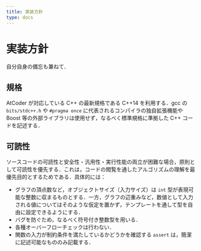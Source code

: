 ```yaml
---
title: 実装方針
type: docs
---
```


# 実装方針
自分自身の備忘も兼ねて．

## 規格
AtCoder が対応している C++ の最新規格である C++14 を利用する．gcc の `bits/stdc++.h` や `#pragma once` に代表されるコンパイラの独自拡張機能や Boost 等の外部ライブラリは使用せず，なるべく標準規格に準拠した C++ コードを記述する．

## 可読性
ソースコードの可読性と安全性・汎用性・実行性能の両立が困難な場合，原則として可読性を優先する．これは，コードの閲覧を通したアルゴリズムの理解を最優先目的とするためである．具体的には：

* グラフの頂点数など，オブジェクトサイズ（入力サイズ）は `int` 型が表現可能な整数に収まるものとする．一方，グラフの辺重みなど，数値として入力される値についてはそのような仮定を置かず，テンプレートを通して型を自由に設定できるようにする．
* バグを防ぐため，なるべく符号付き整数型を用いる．
* 各種オーバーフローチェックは行わない．
* 関数の入力が制約条件を満たしているかどうかを確認する `assert` は，簡潔に記述可能なもののみ記載する．